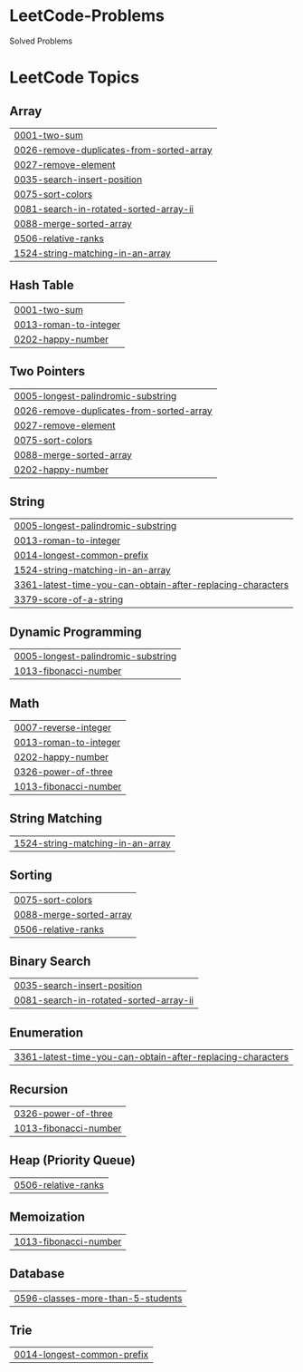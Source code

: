 # LeetCode-Problems
Solved Problems

<!---LeetCode Topics Start-->
# LeetCode Topics
## Array
|  |
| ------- |
| [0001-two-sum](https://github.com/devaharshavardhan/LeetCode-Problems/tree/master/0001-two-sum) |
| [0026-remove-duplicates-from-sorted-array](https://github.com/devaharshavardhan/LeetCode-Problems/tree/master/0026-remove-duplicates-from-sorted-array) |
| [0027-remove-element](https://github.com/devaharshavardhan/LeetCode-Problems/tree/master/0027-remove-element) |
| [0035-search-insert-position](https://github.com/devaharshavardhan/LeetCode-Problems/tree/master/0035-search-insert-position) |
| [0075-sort-colors](https://github.com/devaharshavardhan/LeetCode-Problems/tree/master/0075-sort-colors) |
| [0081-search-in-rotated-sorted-array-ii](https://github.com/devaharshavardhan/LeetCode-Problems/tree/master/0081-search-in-rotated-sorted-array-ii) |
| [0088-merge-sorted-array](https://github.com/devaharshavardhan/LeetCode-Problems/tree/master/0088-merge-sorted-array) |
| [0506-relative-ranks](https://github.com/devaharshavardhan/LeetCode-Problems/tree/master/0506-relative-ranks) |
| [1524-string-matching-in-an-array](https://github.com/devaharshavardhan/LeetCode-Problems/tree/master/1524-string-matching-in-an-array) |
## Hash Table
|  |
| ------- |
| [0001-two-sum](https://github.com/devaharshavardhan/LeetCode-Problems/tree/master/0001-two-sum) |
| [0013-roman-to-integer](https://github.com/devaharshavardhan/LeetCode-Problems/tree/master/0013-roman-to-integer) |
| [0202-happy-number](https://github.com/devaharshavardhan/LeetCode-Problems/tree/master/0202-happy-number) |
## Two Pointers
|  |
| ------- |
| [0005-longest-palindromic-substring](https://github.com/devaharshavardhan/LeetCode-Problems/tree/master/0005-longest-palindromic-substring) |
| [0026-remove-duplicates-from-sorted-array](https://github.com/devaharshavardhan/LeetCode-Problems/tree/master/0026-remove-duplicates-from-sorted-array) |
| [0027-remove-element](https://github.com/devaharshavardhan/LeetCode-Problems/tree/master/0027-remove-element) |
| [0075-sort-colors](https://github.com/devaharshavardhan/LeetCode-Problems/tree/master/0075-sort-colors) |
| [0088-merge-sorted-array](https://github.com/devaharshavardhan/LeetCode-Problems/tree/master/0088-merge-sorted-array) |
| [0202-happy-number](https://github.com/devaharshavardhan/LeetCode-Problems/tree/master/0202-happy-number) |
## String
|  |
| ------- |
| [0005-longest-palindromic-substring](https://github.com/devaharshavardhan/LeetCode-Problems/tree/master/0005-longest-palindromic-substring) |
| [0013-roman-to-integer](https://github.com/devaharshavardhan/LeetCode-Problems/tree/master/0013-roman-to-integer) |
| [0014-longest-common-prefix](https://github.com/devaharshavardhan/LeetCode-Problems/tree/master/0014-longest-common-prefix) |
| [1524-string-matching-in-an-array](https://github.com/devaharshavardhan/LeetCode-Problems/tree/master/1524-string-matching-in-an-array) |
| [3361-latest-time-you-can-obtain-after-replacing-characters](https://github.com/devaharshavardhan/LeetCode-Problems/tree/master/3361-latest-time-you-can-obtain-after-replacing-characters) |
| [3379-score-of-a-string](https://github.com/devaharshavardhan/LeetCode-Problems/tree/master/3379-score-of-a-string) |
## Dynamic Programming
|  |
| ------- |
| [0005-longest-palindromic-substring](https://github.com/devaharshavardhan/LeetCode-Problems/tree/master/0005-longest-palindromic-substring) |
| [1013-fibonacci-number](https://github.com/devaharshavardhan/LeetCode-Problems/tree/master/1013-fibonacci-number) |
## Math
|  |
| ------- |
| [0007-reverse-integer](https://github.com/devaharshavardhan/LeetCode-Problems/tree/master/0007-reverse-integer) |
| [0013-roman-to-integer](https://github.com/devaharshavardhan/LeetCode-Problems/tree/master/0013-roman-to-integer) |
| [0202-happy-number](https://github.com/devaharshavardhan/LeetCode-Problems/tree/master/0202-happy-number) |
| [0326-power-of-three](https://github.com/devaharshavardhan/LeetCode-Problems/tree/master/0326-power-of-three) |
| [1013-fibonacci-number](https://github.com/devaharshavardhan/LeetCode-Problems/tree/master/1013-fibonacci-number) |
## String Matching
|  |
| ------- |
| [1524-string-matching-in-an-array](https://github.com/devaharshavardhan/LeetCode-Problems/tree/master/1524-string-matching-in-an-array) |
## Sorting
|  |
| ------- |
| [0075-sort-colors](https://github.com/devaharshavardhan/LeetCode-Problems/tree/master/0075-sort-colors) |
| [0088-merge-sorted-array](https://github.com/devaharshavardhan/LeetCode-Problems/tree/master/0088-merge-sorted-array) |
| [0506-relative-ranks](https://github.com/devaharshavardhan/LeetCode-Problems/tree/master/0506-relative-ranks) |
## Binary Search
|  |
| ------- |
| [0035-search-insert-position](https://github.com/devaharshavardhan/LeetCode-Problems/tree/master/0035-search-insert-position) |
| [0081-search-in-rotated-sorted-array-ii](https://github.com/devaharshavardhan/LeetCode-Problems/tree/master/0081-search-in-rotated-sorted-array-ii) |
## Enumeration
|  |
| ------- |
| [3361-latest-time-you-can-obtain-after-replacing-characters](https://github.com/devaharshavardhan/LeetCode-Problems/tree/master/3361-latest-time-you-can-obtain-after-replacing-characters) |
## Recursion
|  |
| ------- |
| [0326-power-of-three](https://github.com/devaharshavardhan/LeetCode-Problems/tree/master/0326-power-of-three) |
| [1013-fibonacci-number](https://github.com/devaharshavardhan/LeetCode-Problems/tree/master/1013-fibonacci-number) |
## Heap (Priority Queue)
|  |
| ------- |
| [0506-relative-ranks](https://github.com/devaharshavardhan/LeetCode-Problems/tree/master/0506-relative-ranks) |
## Memoization
|  |
| ------- |
| [1013-fibonacci-number](https://github.com/devaharshavardhan/LeetCode-Problems/tree/master/1013-fibonacci-number) |
## Database
|  |
| ------- |
| [0596-classes-more-than-5-students](https://github.com/devaharshavardhan/LeetCode-Problems/tree/master/0596-classes-more-than-5-students) |
## Trie
|  |
| ------- |
| [0014-longest-common-prefix](https://github.com/devaharshavardhan/LeetCode-Problems/tree/master/0014-longest-common-prefix) |
<!---LeetCode Topics End-->